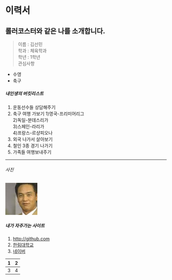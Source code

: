 이력서
======
롤러코스터와 같은 나를 소개합니다.
----------------------------------
> 이름 : 김선민  
> 학과 : 체육학과  
> 학년 : 1학년  
> 관심사항 
   * 수영            
   * 축구      

##### 내인생의 버킷리스트 
1. 운동선수들 상담해주기 
2. 축구 여행 가보기 
  1)영국-프리미어리그             
  2)독일-분데스리가  
  3)스페인-라리가           
  4)프랑스-르샹피오나          
3. 외국 나가서 살아보기 
4. 철인 3종 경기 나가기 
5. 가족들 여행보내주기
--------------------------------------------------
###### 사진 
![강아지](/image/4달라.jpg)
##### 내가 자주가는 사이트 
  1. http://github.com 
  2. [한림대학교](http://hallym.ac.kr)
  3. [네이버][1]
  
  1 | 2
  --|--
  3 | 4
  
  
  
  
  
  
[1]:http://www.naver.com
